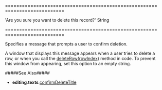 <!--**
/*-------------------------------------------
    Auto-generated file. Do not modify.
-------------------------------------------

**-->
===========================================================================
<!--default-->'Are you sure you want to delete this record?'<!--/default-->
<!--type-->String<!--/type-->
===========================================================================

<!--shortDescription-->
Specifies a message that prompts a user to confirm deletion.
<!--/shortDescription-->

<!--fullDescription-->
A window that displays this message appears when a user tries to delete a row, or when you call the [deleteRow(rowIndex)]({basewidgetpath}/Methods/#deleteRowrowIndex) method in code. To prevent this window from appearing, set this option to an empty string.

#####See Also#####
- **editing**.**texts**.[confirmDeleteTitle]({basewidgetpath}/Configuration/editing/texts/#confirmDeleteTitle)
<!--/fullDescription-->